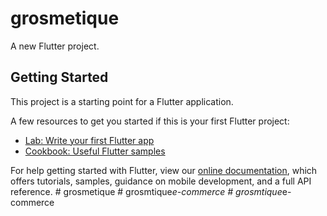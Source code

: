 # grosmetique

A new Flutter project.

## Getting Started

This project is a starting point for a Flutter application.

A few resources to get you started if this is your first Flutter project:

- [Lab: Write your first Flutter app](https://flutter.dev/docs/get-started/codelab)
- [Cookbook: Useful Flutter samples](https://flutter.dev/docs/cookbook)

For help getting started with Flutter, view our
[online documentation](https://flutter.dev/docs), which offers tutorials,
samples, guidance on mobile development, and a full API reference.
#   g r o s m e t i q u e  
 #   g r o s m t i q u e _ e - c o m m e r c e  
 #   g r o s m t i q u e _ e - c o m m e r c e  
 